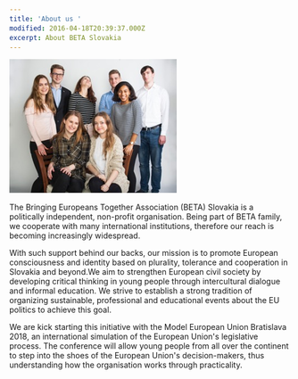 ```yaml
---
title: 'About us '
modified: 2016-04-18T20:39:37.000Z
excerpt: About BETA Slovakia
---
```

![undefined](/assets/images/ourmission.jpeg)

The Bringing Europeans Together Association (BETA) Slovakia is a politically independent, non-profit organisation. Being part of BETA family, we cooperate with many international institutions, therefore our reach is becoming increasingly widespread.

With such support behind our backs, our mission is to promote European consciousness and identity based on plurality, tolerance and cooperation in Slovakia and beyond.We aim to strengthen European civil society by developing critical thinking in young people through intercultural dialogue and informal education. We strive to establish a strong tradition of organizing sustainable, professional and educational events about the EU politics to achieve this goal. 

We are kick starting this initiative with the Model European Union Bratislava 2018, an international simulation of the European Union's legislative process. The conference will allow young people from all over the continent to step into the shoes of the European Union's decision-makers, thus understanding how the organisation works through practicality.



